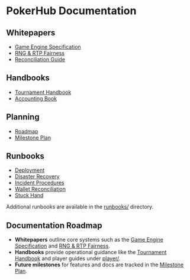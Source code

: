 # PokerHub Documentation

## Whitepapers
- [Game Engine Specification](./game-engine-spec.md)
- [RNG & RTP Fairness](./rng-fairness.md)
- [Reconciliation Guide](./reconciliation-guide.md)

## Handbooks
- [Tournament Handbook](./tournament-handbook.md)
- [Accounting Book](./accounting-book.md)

## Planning
- [Roadmap](./roadmap.md)
- [Milestone Plan](./milestone-plan.md)

## Runbooks
- [Deployment](./runbooks/deployment.md)
- [Disaster Recovery](./runbooks/disaster-recovery.md)
- [Incident Procedures](./runbooks/incident-procedures.md)
- [Wallet Reconciliation](./runbooks/wallet-reconciliation.md)
- [Stuck Hand](./runbooks/stuck-hand.md)

Additional runbooks are available in the [runbooks/](./runbooks/) directory.

## Documentation Roadmap

- **Whitepapers** outline core systems such as the [Game Engine Specification](./game-engine-spec.md) and [RNG & RTP Fairness](./rng-fairness.md).
- **Handbooks** provide operational guidance like the [Tournament Handbook](./tournament-handbook.md) and player guides under [player/](./player/).
- **Future milestones** for features and docs are tracked in the [Milestone Plan](./milestone-plan.md).
